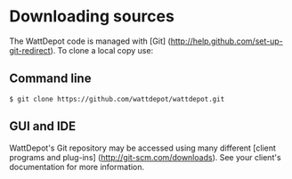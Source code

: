 # Downloading sources

The WattDepot code is managed with [Git] (http://help.github.com/set-up-git-redirect). To clone a
local copy use:

## Command line

    $ git clone https://github.com/wattdepot/wattdepot.git
    
## GUI and IDE 

WattDepot's Git repository may be accessed using many different [client programs and plug-ins]
(http://git-scm.com/downloads). See your client's documentation for more information.
